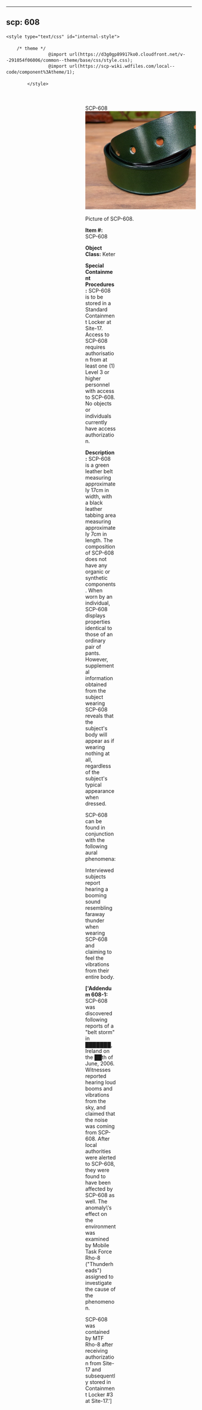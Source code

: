 
---
scp: 608
---

<head>
    <title>608 - SCP Foundation</title>
    
    <style type="text/css" id="internal-style">
                
        /* theme */
                    @import url(https://d3g0gp89917ko0.cloudfront.net/v--291054f06006/common--theme/base/css/style.css);
                    @import url(https://scp-wiki.wdfiles.com/local--code/component%3Atheme/1);
            
            </style>
<style>
iframe.scpnet-interwiki-frame { height: 0; }
</style>

</head>

<div id="main-content" style="margin: 50px 206px 20px 215px;">
<div id="action-area-top"></div>
<div id="page-title">SCP-608</div>
<div id="page-content">
<div style="text-align: right;"></div>
<div class="scp-image-block block-right" style="width:300px;"><img src="https://raw.githubusercontent.com/lucmaki/this-scp-does-not-exist/main/imgs/608.png" style="width:300px;" alt="608.jpg" class="image">
<div class="scp-image-caption" style="width:300px;">
<p>Picture of SCP-608.</p>
</div>
</div>
<p><strong>Item #:</strong> SCP-608</p>
<p><strong>Object Class:</strong> Keter</p>
<p><strong>Special Containment Procedures:</strong> SCP-608 is to be stored in a Standard Containment Locker at Site-17. Access to SCP-608 requires authorisation from at least one (1) Level 3 or higher personnel with access to SCP-608. No objects or individuals currently have access authorization.</p>
<p><strong>Description:</strong> SCP-608 is a green leather belt measuring approximately 17cm in width, with a black leather tabbing area measuring approximately 7cm in length. The composition of SCP-608 does not have any organic or synthetic components. When worn by an individual, SCP-608 displays properties identical to those of an ordinary pair of pants. However, supplemental information obtained from the subject wearing SCP-608 reveals that the subject's body will appear as if wearing nothing at all, regardless of the subject's typical appearance when dressed.</p><p>SCP-608 can be found in conjunction with the following aural phenomena:</p><p>Interviewed subjects report hearing a booming sound resembling faraway thunder when wearing SCP-608 and claiming to feel the vibrations from their entire body.</p>
<p> <strong>['Addendum 608-1:</strong> SCP-608 was discovered following reports of a "belt storm" in ███████, Ireland on the ██th of June, 2006. Witnesses reported hearing loud booms and vibrations from the sky, and claimed that the noise was coming from SCP-608. After local authorities were alerted to SCP-608, they were found to have been affected by SCP-608 as well. The anomaly\'s effect on the environment was examined by Mobile Task Force Rho-8 ("Thunderheads") assigned to investigate the cause of the phenomenon.</p><p>SCP-608 was contained by MTF Rho-8 after receiving authorization from Site-17 and subsequently stored in Containment Locker #3 at Site-17.']</p>

<div class="footer-wikiwalk-nav">
<div style="text-align: center;">
</div>
</div>
</div>
</div>
</div>